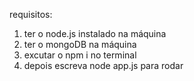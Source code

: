 requisitos:

1. ter o node.js instalado na máquina
2. ter o mongoDB na máquina
3. excutar o npm i no terminal
4. depois escreva node app.js para rodar
